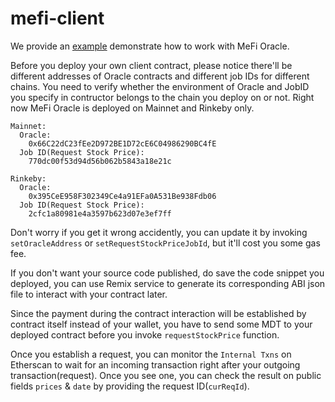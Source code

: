 # mefi-client


  We provide an [example](https://github.com/measurabledatatoken/mefi-client/blob/main/contract/mefi/example/MefiOracleConsumer.sol) demonstrate how to work with MeFi Oracle.
  
  Before you deploy your own client contract, please notice there'll be different addresses of Oracle contracts and different job IDs for different chains. You need to verify whether the environment of Oracle and JobID you specify in contructor belongs to the chain you deploy on or not. Right now MeFi Oracle is deployed on Mainnet and Rinkeby only. 
  
  ```
  Mainnet:
    Oracle:
      0x66C22dC23fEe2D972BE1D72cE6C04986290BC4fE
    Job ID(Request Stock Price):
      770dc00f53d94d56b062b5843a18e21c
  ```
  
  ```
  Rinkeby:
    Oracle:
      0x395CeE958F302349Ce4a91EFa0A531Be938Fdb06
    Job ID(Request Stock Price):
      2cfc1a80981e4a3597b623d07e3ef7ff
  ```

  Don't worry if you get it wrong accidently, you can update it by invoking `setOracleAddress` or `setRequestStockPriceJobId`, but it'll cost you some gas fee.
  
  If you don't want your source code published, do save the code snippet you deployed, you can use Remix service to generate its corresponding ABI json file to interact with your contract later.
  
  Since the payment during the contract interaction will be established by contract itself instead of your wallet, you have to send some MDT to your deployed contract before you invoke `requestStockPrice` function.
  
  Once you establish a request, you can monitor the `Internal Txns` on Etherscan to wait for an incoming transaction right after your outgoing transaction(request). Once you see one, you can check the result on public fields `prices` & `date` by providing the request ID(`curReqId`).
